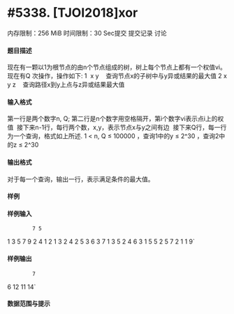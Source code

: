 
# #5338. [TJOI2018]xor
内存限制：256 MiB 时间限制：30 Sec提交 提交记录 讨论
#### 题目描述
现在有一颗以1为根节点的由n个节点组成的树，树上每个节点上都有一个权值vi。
现在有Q 次操作，操作如下:
1  x y    查询节点x的子树中与y异或结果的最大值
2 x y z    查询路径x到y上点与z异或结果最大值


#### 输入格式
第一行是两个数字n, Q;
第二行是n个数字用空格隔开，第i个数字vi表示点i上的权值 
接下来n-1行，每行两个数，x,y，表示节点x与y之间有边 
接下来Q行，每一行为一个查询，格式如上所述.
1 < n, Q ≤ 100000 ，查询1中的y ≤ 2^30 ，查询2中的z ≤ 2^30


#### 输出格式
对于每一个查询，输出一行，表示满足条件的最大值。


#### 样例

#### 样例输入

			7 5
1 3 5 7 9 2  4
1 2
1 3
2 4
2 5
3 6
3 7
1  3 5
2 4 6 3
1  5 5
2 5 7 2
1  1 9`
#### 样例输出

			7
6
12
11
14`
#### 数据范围与提示

